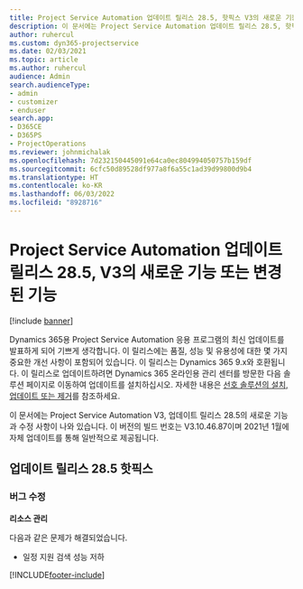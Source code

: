 ```yaml
---
title: Project Service Automation 업데이트 릴리스 28.5, 핫픽스 V3의 새로운 기능 또는 변경된 기능
description: 이 문서에는 Project Service Automation 업데이트 릴리스 28.5, 핫픽스, V3에서 사용할 수 있는 기능과 수정 사항이 나와 있습니다.
author: ruhercul
ms.custom: dyn365-projectservice
ms.date: 02/03/2021
ms.topic: article
ms.author: ruhercul
audience: Admin
search.audienceType:
- admin
- customizer
- enduser
search.app:
- D365CE
- D365PS
- ProjectOperations
ms.reviewer: johnmichalak
ms.openlocfilehash: 7d232150445091e64ca0ec804994050757b159df
ms.sourcegitcommit: 6cfc50d89528df977a8f6a55c1ad39d99800d9b4
ms.translationtype: HT
ms.contentlocale: ko-KR
ms.lasthandoff: 06/03/2022
ms.locfileid: "8928716"
---
```

# <a name="whats-new-or-changed-in-project-service-automation-update-release-285-v3"></a>Project Service Automation 업데이트 릴리스 28.5, V3의 새로운 기능 또는 변경된 기능

[!include [banner](../includes/psa-now-project-operations.md)]

Dynamics 365용 Project Service Automation 응용 프로그램의 최신 업데이트를 발표하게 되어 기쁘게 생각합니다. 이 릴리스에는 품질, 성능 및 유용성에 대한 몇 가지 중요한 개선 사항이 포함되어 있습니다. 이 릴리스는 Dynamics 365 9.x와 호환됩니다. 이 릴리스로 업데이트하려면 Dynamics 365 온라인용 관리 센터를 방문한 다음 솔루션 페이지로 이동하여 업데이트를 설치하십시오. 자세한 내용은 [선호 솔루션의 설치, 업데이트 또는 제거](/power-platform/admin/install-remove-preferred-solution)를 참조하세요.

이 문서에는 Project Service Automation V3, 업데이트 릴리스 28.5의 새로운 기능과 수정 사항이 나와 있습니다. 이 버전의 빌드 번호는 V3.10.46.87이며 2021년 1월에 자체 업데이트를 통해 일반적으로 제공됩니다.

## <a name="update-release-285-hotfix"></a>업데이트 릴리스 28.5 핫픽스

### <a name="bug-fixes"></a>버그 수정

**리소스 관리**

다음과 같은 문제가 해결되었습니다.

- 일정 지원 검색 성능 저하



[!INCLUDE[footer-include](../includes/footer-banner.md)]
